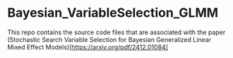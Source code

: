 # Bayesian_VariableSelection_GLMM

This repo contains the source code files that are associated with the paper (Stochastic Search Variable Selection for Bayesian Generalized Linear Mixed Effect Models)[https://arxiv.org/pdf/2412.01084]

